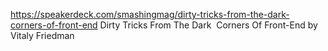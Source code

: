 <https://speakerdeck.com/smashingmag/dirty-tricks-from-the-dark-corners-of-front-end> Dirty Tricks From The Dark  Corners Of Front-End by Vitaly Friedman